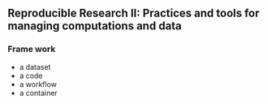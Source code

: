 ## Reproducible Research II: Practices and tools for managing computations and data
### Frame work
- a dataset
- a code
- a workflow
- a container
